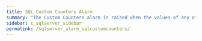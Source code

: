 ```yaml
---
title: ﻿SQL Custom Counters Alarm
summary: "The Custom Counters alarm is raised when the values of any of the custom counters you have configured exceed their thresholds or data collection fails."
sidebar: c_sqlserver_sidebar
permalink: /sqlserver_alarm_sqlcustomcounters/
---
```

